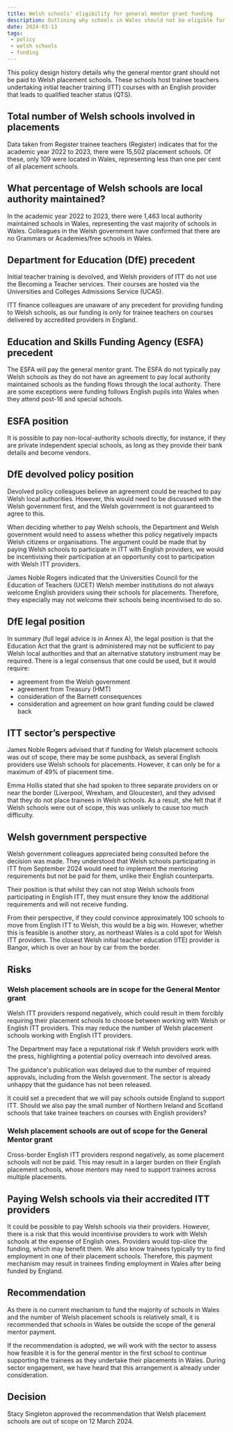 ```yaml
---
title: Welsh schools’ eligibility for general mentor grant funding
description: Outlining why schools in Wales should not be eligible for general mentor grant funding
date: 2024-03-13
tags:
 - policy
 - welsh schools
 - funding
---
```


This policy design history details why the general mentor grant should not be paid to Welsh placement schools. These schools host trainee teachers undertaking initial teacher training (ITT) courses with an English provider that leads to qualified teacher status (QTS).

## Total number of Welsh schools involved in placements

Data taken from Register trainee teachers (Register) indicates that for the academic year 2022 to 2023, there were 15,502 placement schools. Of these, only 109 were located in Wales, representing less than one per cent of all placement schools.

## What percentage of Welsh schools are local authority maintained?

In the academic year 2022 to 2023, there were 1,463 local authority maintained schools in Wales, representing the vast majority of schools in Wales. Colleagues in the Welsh government have confirmed that there are no Grammars or Academies/free schools in Wales.

## Department for Education (DfE) precedent

Initial teacher training is devolved, and Welsh providers of ITT do not use the Becoming a Teacher services. Their courses are hosted via the Universities and Colleges Admissions Service (UCAS).

ITT finance colleagues are unaware of any precedent for providing funding to Welsh schools, as our funding is only for trainee teachers on courses delivered by accredited providers in England.

## Education and Skills Funding Agency (ESFA) precedent

The ESFA will pay the general mentor grant. The ESFA do not typically pay Welsh schools as they do not have an agreement to pay local authority maintained schools as the funding flows through the local authority. There are some exceptions were funding follows English pupils into Wales when they attend post-16 and special schools.

## ESFA position

It is possible to pay non-local-authority schools directly, for instance, if they are private independent special schools, as long as they provide their bank details and become vendors.

## DfE devolved policy position

Devolved policy colleagues believe an agreement could be reached to pay Welsh local authorities. However, this would need to be discussed with the Welsh government first, and the Welsh government is not guaranteed to agree to this.

When deciding whether to pay Welsh schools, the Department and Welsh government would need to assess whether this policy negatively impacts Welsh citizens or organisations. The argument could be made that by paying Welsh schools to participate in ITT with English providers, we would be incentivising their participation at an opportunity cost to participation with Welsh ITT providers.

James Noble Rogers indicated that the Universities Council for the Education of Teachers (UCET) Welsh member institutions do not always welcome English providers using their schools for placements. Therefore, they especially may not welcome their schools being incentivised to do so.

## DfE legal position

In summary (full legal advice is in Annex A), the legal position is that the Education Act that the grant is administered may not be sufficient to pay Welsh local authorities and that an alternative statutory instrument may be required. There is a legal consensus that one could be used, but it would require:

- agreement from the Welsh government
- agreement from Treasury (HMT)
- consideration of the Barnett consequences
- consideration and agreement on how grant funding could be clawed back

## ITT sector’s perspective

James Noble Rogers advised that if funding for Welsh placement schools was out of scope, there may be some pushback, as several English providers use Welsh schools for placements. However, it can only be for a maximum of 49% of placement time.

Emma Hollis stated that she had spoken to three separate providers on or near the border (Liverpool, Wrexham, and Gloucester), and they advised that they do not place trainees in Welsh schools. As a result, she felt that if Welsh schools were out of scope, this was unlikely to cause too much difficulty.

## Welsh government perspective

Welsh government colleagues appreciated being consulted before the decision was made. They understood that Welsh schools participating in ITT from September 2024 would need to implement the mentoring requirements but not be paid for them, unlike their English counterparts.

Their position is that whilst they can not stop Welsh schools from participating in English ITT, they must ensure they know the additional requirements and will not receive funding.

From their perspective, if they could convince approximately 100 schools to move from English ITT to Welsh, this would be a big win. However, whether this is feasible is another story, as northeast Wales is a cold spot for Welsh ITT providers. The closest Welsh initial teacher education (ITE) provider is Bangor, which is over an hour by car from the border.

## Risks

### Welsh placement schools are in scope for the General Mentor grant

Welsh ITT providers respond negatively, which could result in them forcibly requiring their placement schools to choose between working with Welsh or English ITT providers. This may reduce the number of Welsh placement schools working with English ITT providers.

The Department may face a reputational risk if Welsh providers work with the press, highlighting a potential policy overreach into devolved areas.

The guidance's publication was delayed due to the number of required approvals, including from the Welsh government. The sector is already unhappy that the guidance has not been released.

It could set a precedent that we will pay schools outside England to support ITT. Should we also pay the small number of Northern Ireland and Scotland schools that take trainee teachers on courses with English providers?

### Welsh placement schools are out of scope for the General Mentor grant

Cross-border English ITT providers respond negatively, as some placement schools will not be paid. This may result in a larger burden on their English placement schools, whose mentors may need to support trainees across multiple placements.

## Paying Welsh schools via their accredited ITT providers

It could be possible to pay Welsh schools via their providers. However, there is a risk that this would incentivise providers to work with Welsh schools at the expense of English ones. Providers would top-slice the funding, which may benefit them. We also know trainees typically try to find employment in one of their placement schools. Therefore, this payment mechanism may result in trainees finding employment in Wales after being funded by England.

## Recommendation

As there is no current mechanism to fund the majority of schools in Wales and the number of Welsh placement schools is relatively small, it is recommended that schools in Wales be outside the scope of the general mentor payment.

If the recommendation is adopted, we will work with the sector to assess how feasible it is for the general mentor in the first school to continue supporting the trainees as they undertake their placements in Wales. During sector engagement, we have heard that this arrangement is already under consideration.

## Decision

Stacy Singleton approved the recommendation that Welsh placement schools are out of scope on 12 March 2024.
